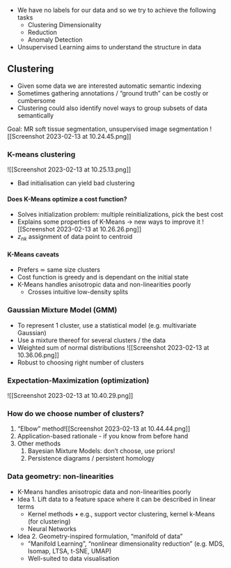 - We have no labels for our data and so we try to achieve the following tasks
	- Clustering Dimensionality 
	- Reduction 
	- Anomaly Detection
- Unsupervised Learning aims to understand the structure in data

## Clustering 

- Given some data we are interested automatic semantic indexing 
- Sometimes gathering annotations / “ground truth” can be costly or cumbersome 
- Clustering could also identify novel ways to group subsets of data semantically

Goal: MR soft tissue segmentation, unsupervised image segmentation ![[Screenshot 2023-02-13 at 10.24.45.png]]

### K-means clustering 
![[Screenshot 2023-02-13 at 10.25.13.png]]
- Bad initialisation can yield bad clustering

#### Does K-Means optimize a cost function?

- Solves initialization problem: multiple reinitializations, pick the best cost 
- Explains some properties of K-Means → new ways to improve it
![[Screenshot 2023-02-13 at 10.26.26.png]]
- $z_{nk}$  assignment of data point to centroid

#### K-Means caveats
- Prefers ≃ same size clusters 
- Cost function is greedy and is dependant on the initial state
- K-Means handles anisotropic data and non-linearities poorly
	- Crosses intuitive low-density splits

### Gaussian Mixture Model (GMM)

- To represent 1 cluster, use a statistical model (e.g. multivariate Gaussian) 
- Use a mixture thereof for several clusters / the data
- Weighted sum of normal distributions ![[Screenshot 2023-02-13 at 10.36.06.png]]
- Robust to choosing right number of clusters

### Expectation-Maximization (optimization)
![[Screenshot 2023-02-13 at 10.40.29.png]]

### How do we choose number of clusters?

1. “Elbow” method![[Screenshot 2023-02-13 at 10.44.44.png]]
2. Application-based rationale - if you know from before hand 
3. Other methods
	1. Bayesian Mixture Models: don’t choose, use priors! 
	2. Persistence diagrams / persistent homology

### Data geometry: non-linearities

- K-Means handles anisotropic data and non-linearities poorly
- Idea 1. Lift data to a feature space where it can be described in linear terms
	- Kernel methods • e.g., support vector clustering, kernel k-Means (for clustering) 
	- Neural Networks
- Idea 2. Geometry-inspired formulation, “manifold of data”
	- "Manifold Learning”, “nonlinear dimensionality reduction” (e.g. MDS, Isomap, LTSA, t-SNE, UMAP) 
	- Well-suited to data visualisation